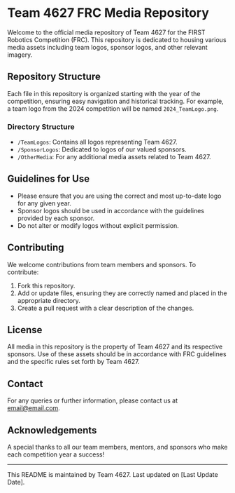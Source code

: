 # Team 4627 FRC Media Repository

Welcome to the official media repository of Team 4627 for the FIRST Robotics Competition (FRC). This repository is dedicated to housing various media assets including team logos, sponsor logos, and other relevant imagery.

## Repository Structure

Each file in this repository is organized starting with the year of the competition, ensuring easy navigation and historical tracking. For example, a team logo from the 2024 competition will be named `2024_TeamLogo.png`.

### Directory Structure

- `/TeamLogos`: Contains all logos representing Team 4627.
- `/SponsorLogos`: Dedicated to logos of our valued sponsors.
- `/OtherMedia`: For any additional media assets related to Team 4627.

## Guidelines for Use

- Please ensure that you are using the correct and most up-to-date logo for any given year.
- Sponsor logos should be used in accordance with the guidelines provided by each sponsor.
- Do not alter or modify logos without explicit permission.

## Contributing

We welcome contributions from team members and sponsors. To contribute:

1. Fork this repository.
2. Add or update files, ensuring they are correctly named and placed in the appropriate directory.
3. Create a pull request with a clear description of the changes.

## License

All media in this repository is the property of Team 4627 and its respective sponsors. Use of these assets should be in accordance with FRC guidelines and the specific rules set forth by Team 4627.

## Contact

For any queries or further information, please contact us at [email@email.com](mailto:email@email.com).

## Acknowledgements

A special thanks to all our team members, mentors, and sponsors who make each competition year a success!

---

This README is maintained by Team 4627. Last updated on [Last Update Date].
